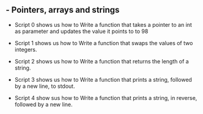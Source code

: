 ## - Pointers, arrays and strings

* Script 0 shows us how to Write a function that takes a pointer to an int as parameter and updates the value it points to to 98

* Script 1 shows us how to Write a function that swaps the values of two integers.

* Script 2 shows us how to Write a function that returns the length of a string.

* Script 3 shows us how to Write a function that prints a string, followed by a new line, to stdout.

* Script 4 show sus how to Write a function that prints a string, in reverse, followed by a new line.

